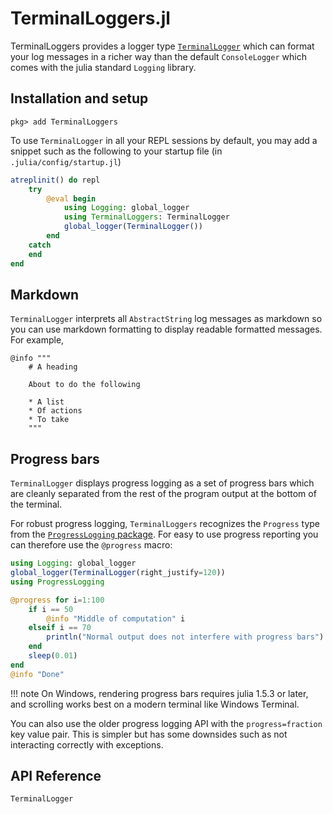 # TerminalLoggers.jl

TerminalLoggers provides a logger type [`TerminalLogger`](@ref) which can
format your log messages in a richer way than the default `ConsoleLogger` which
comes with the julia standard `Logging` library.


## Installation and setup

```julia-repl
pkg> add TerminalLoggers
```

To use `TerminalLogger` in all your REPL sessions by default, you may add a
snippet such as the following to your startup file (in `.julia/config/startup.jl`)

```julia
atreplinit() do repl
    try
        @eval begin
            using Logging: global_logger
            using TerminalLoggers: TerminalLogger
            global_logger(TerminalLogger())
        end
    catch
    end
end
```

## Markdown

`TerminalLogger` interprets all `AbstractString` log messages as markdown so
you can use markdown formatting to display readable formatted messages. For
example,

```
@info """
    # A heading

    About to do the following

    * A list
    * Of actions
    * To take
    """
```

## Progress bars

`TerminalLogger` displays progress logging as a set of progress bars which are
cleanly separated from the rest of the program output at the bottom of the
terminal.

For robust progress logging, `TerminalLoggers` recognizes the `Progress` type
from the [`ProgressLogging` package](https://github.com/JuliaLogging/ProgressLogging.jl).
For easy to use progress reporting you can therefore use the `@progress` macro:

```julia
using Logging: global_logger
global_logger(TerminalLogger(right_justify=120))
using ProgressLogging

@progress for i=1:100
    if i == 50
        @info "Middle of computation" i
    elseif i == 70
        println("Normal output does not interfere with progress bars")
    end
    sleep(0.01)
end
@info "Done"
```

!!! note
    On Windows, rendering progress bars requires julia 1.5.3 or later,
    and scrolling works best on a modern terminal like Windows Terminal.

You can also use the older progress logging API with the `progress=fraction`
key value pair. This is simpler but has some downsides such as not interacting
correctly with exceptions.

## API Reference

```@docs
TerminalLogger
```
